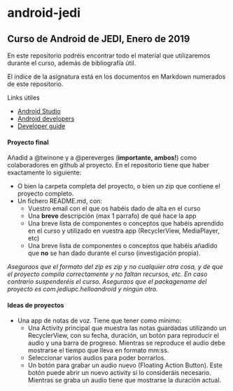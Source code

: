 # android-jedi

## Curso de Android de JEDI, Enero de 2019


En este repositorio podréis encontrar todo el material que utilizaremos durante el curso, además de bibliografía útil.

El índice de la asignatura está en los documentos en Markdown numerados de este repositorio.



Links útiles
* [Android Studio](https://developer.android.com/studio/)
* [Android developers](https://developer.android.com/)
* [Developer guide](https://developer.android.com/guide/)


#### Proyecto final

Añadid a @twinone y a @pereverges (**importante, ambos!**) como colaboradores en github al proyecto. En el repositorio tiene que haber exactamente lo siguiente:
- O bien la carpeta completa del proyecto, o bien un zip que contiene el proyecto completo. 
- Un fichero README.md, con:
  * Vuestro email con el que os habéis dado de alta en el curso
  * Una **breve** descripción (max 1 parrafo) de qué hace la app
  * Una breve lista de componentes o conceptos que habéis aprendido en el curso y utilizado en vuestra app (RecyclerView, MediaPlayer, etc)
  * Una breve lista de componentes o conceptos que habéis añadido que **no** se han dado durante el curso (investigación propia).
  

*Aseguraos que el formato del zip es zip y no cualquier otra cosa, y de que el proyecto compila correctamente y no faltan recursos, etc. En caso contrario suspenderéis el curso.*
*Aseguraos que el packagename del proyecto es com.jediupc.helloandroid y ningún otro.*


#### Ideas de proyectos
* Una app de notas de voz. Tiene que tener como mínimo:
  - Una Activity principal que muestra las notas guardadas utilizando un RecyclerView, con su fecha, duración, un botón para reproducir el audio y una barra de progreso. Mientras se reproduce el audio debe mostrarse el tiempo que lleva en formato mm:ss.
  - Seleccionar varios audios para poder borrarlos.
  - Un botón para grabar un audio nuevo (Floating Action Button). Este botón puede abrir un nuevo activity si lo consideráis necesario. Mientras se graba un audio tiene que mostrarse la duración actual.
  
 

